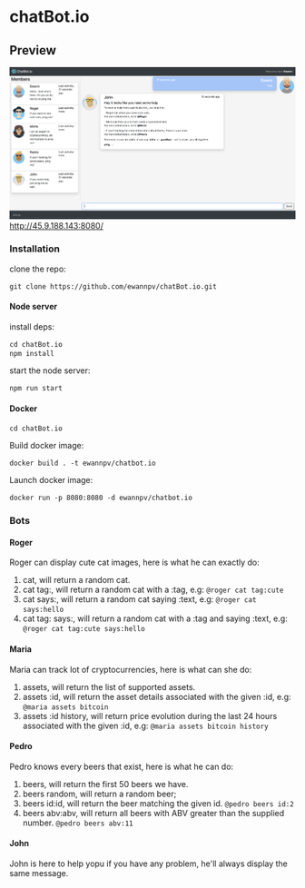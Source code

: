 # chatBot.io

## Preview
![alt text](https://github.com/ewannpv/chatBot.io/blob/main/src/images/preview.png "chatBot.io preview")
http://45.9.188.143:8080/

### Installation
clone the repo:
```
git clone https://github.com/ewannpv/chatBot.io.git
```

#### Node server
install deps:
```
cd chatBot.io
npm install
```

start the node server:
```
npm run start
```

#### Docker
```
cd chatBot.io
```
Build docker image:
```
docker build . -t ewannpv/chatbot.io
```
Launch docker image:
```
docker run -p 8080:8080 -d ewannpv/chatbot.io
```

### Bots

#### Roger
Roger can display cute cat images, here is what he can exactly do:
1. cat, will return a random cat.
2. cat tag:, will return a random cat with a :tag, e.g: 
``` @roger cat tag:cute ```
3. cat says:, will return a random cat saying :text, e.g:
 ``` @roger cat says:hello ```
4. cat tag: says:, will return a random cat with a :tag and saying :text, e.g:
 ``` @roger cat tag:cute says:hello ```
 
 #### Maria
 Maria can track lot of cryptocurrencies, here is what can she do:
 1. assets, will return the list of supported assets.
 2. assets :id, will return the asset details associated with the given :id, e.g:
 ``` @maria assets bitcoin ```
 3. assets :id history, will return price evolution during the last 24 hours associated with the given :id, e.g:
``` @maria assets bitcoin history ```

#### Pedro
Pedro knows every beers that exist, here is what he can do:
1. beers, will return the first 50 beers we have.
2. beers random, will return a random beer;
3. beers id:id, will return the beer matching the given id.
``` @pedro beers id:2 ```
4. beers abv:abv, will return all beers with ABV greater than the supplied number.
``` @pedro beers abv:11 ```

#### John
John is here to help yopu if you have any problem, he'll always display the same message.

